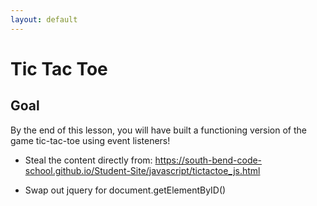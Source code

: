 ```yaml
---
layout: default
---
```


# Tic Tac Toe

## Goal
By the end of this lesson, you will have built a functioning version of the game tic-tac-toe using event listeners!

* Steal the content directly from:
https://south-bend-code-school.github.io/Student-Site/javascript/tictactoe_js.html

* Swap out jquery for document.getElementByID()